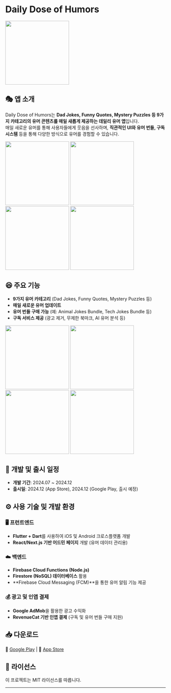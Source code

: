 # Daily Dose of Humors

<img src="https://github.com/user-attachments/assets/676e8c1a-2e27-40f7-bc34-cd57369408af" width="200">

## 🎭 앱 소개

Daily Dose of Humors는 **Dad Jokes, Funny Quotes, Mystery Puzzles 등 9가지 카테고리의 유머 콘텐츠를 매일 새롭게 제공하는 데일리 유머 앱**입니다.  
매일 새로운 유머를 통해 사용자들에게 웃음을 선사하며, **직관적인 UI와 유머 번들, 구독 시스템** 등을 통해 다양한 방식으로 유머를 경험할 수 있습니다.

<img src="https://github.com/user-attachments/assets/d6fd3aff-7cb4-4cfa-a09c-90812210824a" width="200">
<img src="https://github.com/user-attachments/assets/db9bffbb-cd74-48d3-b871-cb554a4a310c" width="200">
<img src="https://github.com/user-attachments/assets/6eb464b2-7ca9-40f2-8d95-5716b1eebfbc" width="200">
<img src="https://github.com/user-attachments/assets/c8445e34-5020-45ff-95d2-c4cbdcaf0fac" width="200">

## 😆 주요 기능

- **9가지 유머 카테고리** (Dad Jokes, Funny Quotes, Mystery Puzzles 등)
- **매일 새로운 유머 업데이트**
- **유머 번들 구매 가능** (예: Animal Jokes Bundle, Tech Jokes Bundle 등)
- **구독 서비스 제공** (광고 제거, 무제한 북마크, AI 유머 분석 등)

<img src="https://github.com/user-attachments/assets/62975f4e-d40d-48e4-84df-0debfae29eb4" width="200">
<img src="https://github.com/user-attachments/assets/e1cd6f9f-0e83-466a-885f-6905de19c0a1" width="200">
<img src="https://github.com/user-attachments/assets/b29091ce-5010-4d51-bc16-a566cb95ffc9" width="200">
<img src="https://github.com/user-attachments/assets/40015f00-8843-4dab-8363-0821d8a1d089" width="200">

## 📅 개발 및 출시 일정

- **개발 기간**: 2024.07 ~ 2024.12
- **출시일**: 2024.12 (App Store), 2024.12 (Google Play, 출시 예정)

## ⚙️ 사용 기술 및 개발 환경

### 🖥️ 프런트엔드

- **Flutter + Dart**를 사용하여 iOS 및 Android 크로스플랫폼 개발
- **React/Next.js 기반 어드민 페이지** 개발 (유머 데이터 관리용)

### ☁️ 백엔드

- **Firebase Cloud Functions (Node.js)**
- **Firestore (NoSQL) 데이터베이스** 활용
- **Firebase Cloud Messaging (FCM)**을 통한 유머 알림 기능 제공

### 💰 광고 및 인앱 결제

- **Google AdMob**을 활용한 광고 수익화
- **RevenueCat 기반 인앱 결제** (구독 및 유머 번들 구매 지원)

## 📥 다운로드

🔗 [Google Play](https://play.google.com/store/apps/details?id=com.boardcollie.daily_dose_of_humors) | 🔗 [App Store](https://apps.apple.com/gb/app/daily-dose-of-humors/id6738765500?uo=2)

## 📜 라이선스

이 프로젝트는 MIT 라이선스를 따릅니다.

---
